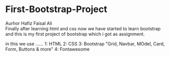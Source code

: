 # First-Bootstrap-Project
Aurhor Hafiz Faisal Ali
<br>
Finally after learning html and css now we have started to learn bootstrap and this is my first project of bootstrap  which i got as assignment.

in this we use ......
1: HTML
2: CSS
3: Bootstrap "Grid, Navbar, MOdel, Card, Form, Buttons & more"
4: Fontawesome
